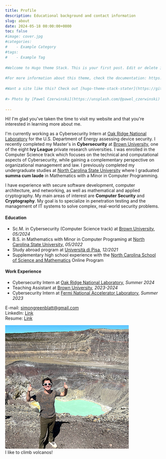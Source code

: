 ```yaml
---
title: Profile
description: Educational background and contact information
slug: about
date: 2024-05-18 00:00:00+0000
toc: false
#image: cover.jpg
#categories:
#    - Example Category
#tags:
#    - Example Tag

#Welcome to Hugo theme Stack. This is your first post. Edit or delete it, then start writing!

#For more information about this theme, check the documentation: https://docs.stack.jimmycai.com/

#Want a site like this? Check out [hugo-theme-stack-stater](https://github.com/CaiJimmy/#hugo-theme-stack-starter)

#> Photo by [Pawel Czerwinski](https://unsplash.com/@pawel_czerwinski) on [Unsplash](https://#unsplash.com/)

---
```


Hi! I'm glad you've taken the time to visit my website and that you're interested in learning more about me.

I'm currently working as a Cybersecurity Intern at [Oak Ridge National Laboratory](https://www.ornl.gov/) for the U.S. Department of Energy assessing device security. I recently completed my Master's in **Cybersecurity** at [Brown University](https://www.brown.edu/), one of the eight **Ivy League** private research universities. I was enrolled in the Computer Science track which focuses on the technical and computational aspects of Cybersecurity, while gaining a complementary perspective on organizational management and law. I previously completed my undergraduate studies at [North Carolina State University](https://www.ncsu.edu/) where I graduated **summa cum laude** in Mathematics with a Minor in Computer Programming.

I have experience with secure software development, computer architecture, and networking, as well as mathematical and applied cryptography. My main areas of interest are **Computer Security** and **Cryptography**. My goal is to specialize in penetration testing and the management of IT systems to solve complex, real-world security problems.

#### Education

- Sc.M. in Cybersecurity (Computer Science track) at [Brown University](https://www.brown.edu/), *05/2024*
- B.S. in Mathematics with Minor in Computer Programing at [North Carolina State University](https://www.ncsu.edu/), *05/2022*
- Study abroad program at [Università di Pisa](https://www.unipi.it/), *12/2021*
- Supplementary high school experience with the [North Carolina School of Science and Mathematics](https://www.ncssm.edu/) Online Program

#### Work Experience

- Cybersecurity Intern at [Oak Ridge National Laboratory](https://www.ornl.gov/), *Summer 2024*
- Teaching Assistant at [Brown University](https://www.brown.edu/), *2023-2024*
- Cybersecurity Intern at [Fermi National Accelerator Laboratory](https://www.fnal.gov/), *Summer 2023*

E-mail: [simongreenblatt@gmail.com](mailto:simongreenblatt@gmail.com)  
LinkedIn: [Link](https://www.linkedin.com/in/simon-greenblatt)  
Resume: [Link](resume_cyber.pdf)

![ ](climb.jpg)  
I like to climb volcanos!
